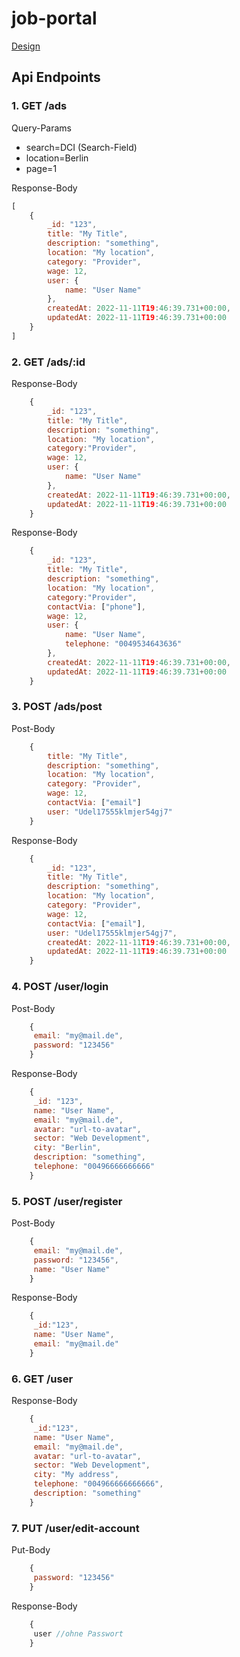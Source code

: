 
# job-portal
[Design](https://www.figma.com/file/cmWtNE21nByCtTRUkoR2uS/Wireframing-DT?node-id=0%3A1&t=eXEWluvSXX6WsSus-0)



## Api Endpoints

<!-- Route für Listenansicht. Alle User haben Zugriff. -->
### 1. GET /ads

Query-Params

- search=DCI (Search-Field)
- location=Berlin
- page=1

Response-Body

```javascript
[
    {
        _id: "123",
        title: "My Title",
        description: "something",
        location: "My location",
        category: "Provider",
        wage: 12,
        user: {
            name: "User Name"
        },
        createdAt: 2022-11-11T19:46:39.731+00:00,
        updatedAt: 2022-11-11T19:46:39.731+00:00
    }
]
```


<!-- Get Anzeige by Id. -->
### 2. GET /ads/:id

<!-- Ohne auth. Jeder User hat Zugriff. -->
Response-Body

```javascript
    {
        _id: "123",
        title: "My Title",
        description: "something",
        location: "My location",
        category:"Provider",
        wage: 12,
        user: {
            name: "User Name"
        },
        createdAt: 2022-11-11T19:46:39.731+00:00,
        updatedAt: 2022-11-11T19:46:39.731+00:00
    }
```

<!-- Mit auth. Nur Angemeldete haben Zugriff. -->
Response-Body

```javascript
    {
        _id: "123",
        title: "My Title",
        description: "something",
        location: "My location",
        category:"Provider",
        contactVia: ["phone"],
        wage: 12,
        user: {
            name: "User Name",
            telephone: "0049534643636"
        },
        createdAt: 2022-11-11T19:46:39.731+00:00,
        updatedAt: 2022-11-11T19:46:39.731+00:00
    }
```


<!-- Ab hier nur mit Authorisation -->

### 3. POST /ads/post

Post-Body

```javascript
    {
        title: "My Title",
        description: "something",
        location: "My location",
        category: "Provider",
        wage: 12, 
        contactVia: ["email"]
        user: "Udel17555klmjer54gj7"
    }
```

Response-Body

```javascript
    {
        _id: "123",
        title: "My Title",
        description: "something",
        location: "My location",
        category: "Provider",
        wage: 12,
        contactVia: ["email"],
        user: "Udel17555klmjer54gj7",
        createdAt: 2022-11-11T19:46:39.731+00:00,
        updatedAt: 2022-11-11T19:46:39.731+00:00
    }
```


### 4. POST /user/login

Post-Body

```javascript
    {
     email: "my@mail.de",
     password: "123456"
    }
```

Response-Body

```javascript
    {
     _id: "123",
     name: "User Name",
     email: "my@mail.de",
     avatar: "url-to-avatar",
     sector: "Web Development",
     city: "Berlin",
     description: "something",
     telephone: "00496666666666"
    }
```

### 5. POST /user/register

Post-Body

```javascript
    {
     email: "my@mail.de",
     password: "123456",
     name: "User Name"
    }
```

Response-Body

```javascript
    {
     _id:"123",
     name: "User Name",
     email: "my@mail.de"
    }
```


### 6. GET /user

Response-Body

```javascript
    {
     _id:"123",
     name: "User Name",
     email: "my@mail.de",
     avatar: "url-to-avatar",
     sector: "Web Development",
     city: "My address",
     telephone: "004966666666666",
     description: "something"
    }
```

### 7. PUT /user/edit-account

Put-Body

```javascript
    {
     password: "123456"
    }
```

Response-Body

```javascript
    {
     user //ohne Passwort
    }
```
